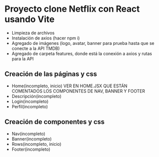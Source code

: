 # Proyecto clone Netflix con React usando Vite

- Limpieza de archivos
- Instalación de axios (hacer npm i)
- Agregado de imágenes (logo, avatar, banner para prueba hasta que se conecte a la API TMDB)
- Agregado de carpeta features, donde está la conexión a axios y rutas para la API

## Creación de las páginas y css

- Home(incompleto, inicio) VER EN HOME.JSX QUE ESTÁN COMENTADOS LOS COMPONENTES DE NAV, BANNER Y FOOTER
- Descripción(incompleto)
- Login(incompleto)
- Perfil(incompleto)

## Creación de componentes y css

- Nav(incompleto)
- Banner(incompleto)
- Rows(incompleto, inicio)
- Footer(incompleto)

